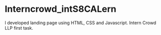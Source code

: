 # Interncrowd_intS8CALern
I developed landing page using HTML, CSS and Javascript. Intern Crowd LLP first task.

